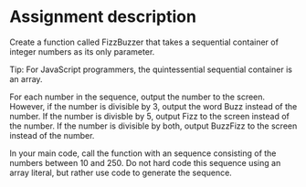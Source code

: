 # Assignment description
Create a function called FizzBuzzer that takes a sequential container of integer numbers as its only parameter.

Tip: For JavaScript programmers, the quintessential sequential container is an array.

For each number in the sequence, output the number to the screen. However, if the number is divisible by 3, output the word Buzz instead of the number. If the number is divisble by 5, output Fizz to the screen instead of the number. If the number is divisible by both, output BuzzFizz to the screen instead of the number.

In your main code, call the function with an sequence consisting of the numbers between 10 and 250. Do not hard code this sequence using an array literal, but rather use code to generate the sequence.
